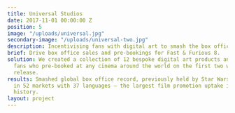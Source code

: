 ```yaml
---
title: Universal Studios
date: 2017-11-01 00:00:00 Z
position: 5
image: "/uploads/universal.jpg"
secondary-image: "/uploads/universal-two.jpg"
description: Incentivising fans with digital art to smash the box office record
brief: Drive box office sales and pre-bookings for Fast & Furious 8.
solution: We created a collection of 12 bespoke digital art products and rewarded
  fans who pre-booked at any cinema around the world on the first two weeks of theatrical
  release.
results: Smashed global box office record, previously held by Star Wars, and activated
  in 52 markets with 37 languages – the largest film promotion uptake in Universal’s
  history.
layout: project
---
```


